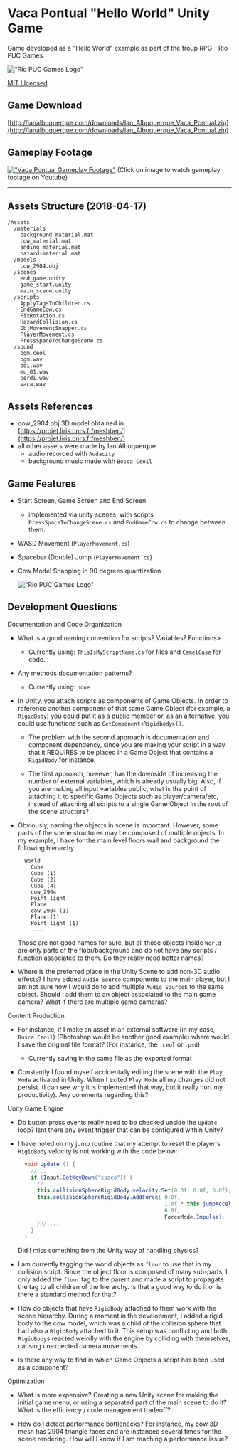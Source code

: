 # Vaca Pontual "Hello World" Unity Game

Game developed as a "Hello World" example as part of the froup RPG - Rio PUC Games

!["Rio PUC Games Logo"](documentation/img/rpg-logo.png)

[MIT LIcensed](LICENSE.md)

## Game Download

[http://ianalbuquerque.com/downloads/Ian_Albuquerque_Vaca_Pontual.zip](http://ianalbuquerque.com/downloads/Ian_Albuquerque_Vaca_Pontual.zip)

## Gameplay Footage

[!["Vaca Pontual Gameplay Footage"](documentation/img/vaca_pontual_thumbnail.png)](https://youtu.be/X-L5TZ0ug1w)
(Click on image to watch gameplay footage on Youtube)

----

## Assets Structure (2018-04-17)

```
/Assets
  /materials
    background_material.mat
    cow_material.mat
    ending_material.mat
    hazard-material.mat
  /models
    cow_2904.obj
  /scenes
    end_game.unity
    game_start.unity
    main_scene.unity
  /scripts
    ApplyTagsToChildren.cs
    EndGameCow.cs
    FixRotation.cs
    HazardCollision.cs
    ObjMovementSnapper.cs
    PlayerMovement.cs
    PressSpaceToChangeScene.cs
  /sound
    bgm.ceol
    bgm.wav
    boi.wav
    mu_01.wav
    perdi.wav
    vaca.wav

```

## Assets References

- cow_2904.obj 3D model obtained in [https://projet.liris.cnrs.fr/meshben/](https://projet.liris.cnrs.fr/meshben/)
- all other assets were made by Ian Albuquerque
  - audio recorded with `Audacity`
  - background music made with `Bosca Ceoil`

## Game Features

  - Start Screen, Game Screen and End Screen
    - implemented via unity scenes, with scripts `PressSpaceToChangeScene.cs` and `EndGameCow.cs` to change between them.
  - WASD Movement (`PlayerMovement.cs`)
  - Spacebar (Double) Jump (`PlayerMovement.cs`)
  - Cow Model Snapping in 90 degrees quantization

    !["Rio PUC Games Logo"](documentation/img/cow_snapping.png)

## Development Questions

Documentation and Code Organization
- What is a good naming convention for scripts? Variables? Functions>
  - Currently using: `ThisIsMyScriptName.cs` for files and `CamelCase` for code.

- Any methods documentation patterns?
  - Currently using: `none`
  
- In Unity, you attach scripts as components of Game Objects. In order to reference another component of that same Game Object (for example, a `RigidBody`) you could put it as a public member or, as an alternative, you could use functions such as `GetComponent<Rigidbody>()`. 

  - The problem with the second approach is documentation and component dependency, since you are making your script in a way that it REQUIRES to be placed in a Game Object that contains a `RigidBody` for instance.

  - The first approach, however, has the downside of increasing the number of external variables, which is already usually big. Also, if you are making all input variables public, what is the point of attaching it to specific Game Objects such as player/camera/etc, instead of attaching all scripts to a single Game Object in the root of the scene structure?

- Obviously, naming the objects in scene is important. However, some parts of the scene structures may be composed of multiple objects. In my example, I have for the main level floors wall and background the following hierarchy:

  ```
    World
      Cube
      Cube (1)
      Cube (2)
      Cube (4)
      cow_2904
      Point light
      Plane
      cow_2904 (1)
      Plane (1)
      Point light (1)
      ....
  ```

  Those are not good names for sure, but all those objects inside `World` are only parts of the floor/background and do not have any scripts / function associated to them. Do they really need better names?

- Where is the preferred place in the Unity Scene to add non-3D audio effects? I have added `Audio Source` components to the main player, but I am not sure how I would do to add multiple `Audio Source`s to the same object. Should I add them to an object associated to the main game camera? What if there are multiple game cameras?

Content Production

  - For instance, if I make an asset in an external software (in my case, `Busca Ceoil`) (Photoshop would be another good example) where would I save the original file format? (For instance, the `.ceol` or `.psd`)
    - Currently saving in the same file as the exported format

  - Constantly I found myself accidentally editing the scene with the `Play Mode` activated in Unity. When I exited `Play Mode` all my changes did not persist. (I can see why it is implemented that way, but it really hurt my productivity). Any comments regarding this?

Unity Game Engine

  - Do button press events really need to be checked unside the `Update` loop? Isnt there any event trigger that can be configured within Unity?

  - I have noted on my jump routine that my attempt to reset the player's `RigidBody` velocity is not working with the code below:

    ``` csharp
      void Update () {
        // ...
        if (Input.GetKeyDown("space")) {
          // ...
          this.collisionSphereRigidBody.velocity.Set(0.0f, 0.0f, 0.0f);
          this.collisionSphereRigidBody.AddForce( 0.0f,
                                                  1.0f * this.jumpAccelerationMultiplier,
                                                  0.0f,
                                                  ForceMode.Impulse);
          /// ...
        }
      }
    ```

    Did I miss something from the Unity way of handling physics?

  - I am currently tagging the world objects as `floor` to use that in my collision script. Since the object floor is composed of many sub-parts, I only added the `floor` tag to the parent and made a script to propagate the tag to all children of the hierarchy. Is that a good way to do it or is there a standard method for that?

  - How do objects that have `RigidBody` attached to them work with the scene hierarchy. During a moment in the development, I added a rigid body to the cow model, which was a child of the collision sphere that had also a `RigidBody` attached to it. This setup was conflicting and both `RigidBody`s reacted weirdly with the engine by colliding with themselves, causing unexpected camera movements.

  - Is there any way to find in which Game Objects a script has been used as a component?

Optimization

  - What is more expensive? Creating a new Unity scene for making the initial game menu, or using a separated part of the main scene to do it? What is the efficiency / code management tradeoff?

  - How do I detect performance bottlenecks? For instance, my cow 3D mesh has 2904 triangle faces and are instanced several times for the scene rendering. How will I know if I am reaching a performance issue?